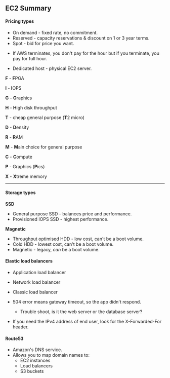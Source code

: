 ## EC2 Summary

#### Pricing types
* On demand - fixed rate, no commitment.
* Reserved - capacity reservations & discount on 1 or 3 year terms.
* Spot - bid for price you want.
 - If AWS terminates, you don't pay for the hour but if you terminate, you pay
for full hour.
* Dedicated host - physical EC2 server.

**F** - **F**PGA

**I** - **I**OPS

**G** - **G**raphics

**H** - **H**igh disk throughput

**T** - cheap general purpose (**T**2 micro)

**D** - **D**ensity

**R** - **R**AM

**M** - **M**ain choice for general purpose

**C** - **C**ompute

**P** - Graphics (**P**ics)

**X** - **X**treme memory

****

#### Storage types

**SSD**
 * General purpose SSD - balances price and performance.
 * Provisioned IOPS SSD - highest performance.

**Magnetic**
* Throughput optimised HDD - low cost, can't be a boot volume.
* Cold HDD - lowest cost, can't be a boot volume.
* Magnetic - legacy, *can* be a boot volume.

#### Elastic load balancers
* Application load balancer
* Network load balancer
* Classic load balancer


* 504 error means gateway timeout, so the app didn't respond.
  - Trouble shoot, is it the web server or the database server?


* If you need the IPv4 address of end user, look for the X-Forwarded-For header.

#### Route53

* Amazon's DNS service.
* Allows you to map domain names to:
  - EC2 instances
  - Load balancers
  - S3 buckets
